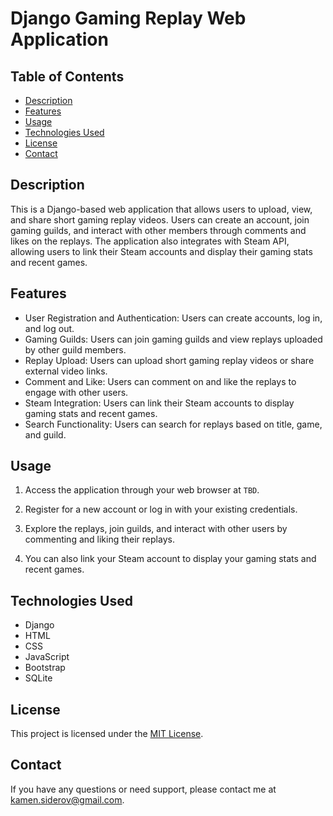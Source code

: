 # Django Gaming Replay Web Application

## Table of Contents

- [Description](#description)
- [Features](#features)
- [Usage](#usage)
- [Technologies Used](#technologies-used)
- [License](#license)
- [Contact](#contact)

## Description

This is a Django-based web application that allows users to upload, view, and share short gaming replay videos.
Users can create an account, join gaming guilds, and interact with other members through comments and likes on the replays.
The application also integrates with Steam API, allowing users to link their Steam accounts and display their gaming stats and recent games.

## Features

- User Registration and Authentication: Users can create accounts, log in, and log out.
- Gaming Guilds: Users can join gaming guilds and view replays uploaded by other guild members.
- Replay Upload: Users can upload short gaming replay videos or share external video links.
- Comment and Like: Users can comment on and like the replays to engage with other users.
- Steam Integration: Users can link their Steam accounts to display gaming stats and recent games.
- Search Functionality: Users can search for replays based on title, game, and guild.


## Usage

1. Access the application through your web browser at `TBD`.

2. Register for a new account or log in with your existing credentials.

3. Explore the replays, join guilds, and interact with other users by commenting and liking their replays.

4. You can also link your Steam account to display your gaming stats and recent games.

## Technologies Used

- Django
- HTML
- CSS
- JavaScript
- Bootstrap
- SQLite

## License

This project is licensed under the [MIT License](LICENSE).

## Contact

If you have any questions or need support, please contact me at kamen.siderov@gmail.com.
